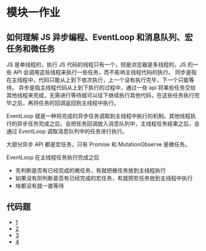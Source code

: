 # 模块一作业

## 如何理解 JS 异步编程、EventLoop 和消息队列、宏任务和微任务

JS 是单线程的，执行 JS 代码的线程只有一个，但是浏览器是多线程的，JS 的一些 API 会调用这些线程来执行一些任务，而不影响主线程代码的执行。
同步是指在主线程中，代码只能从上到下依次执行，上一个没有执行完毕，下一个只能等待。
异步是指主线程代码从上到下执行的过程中，通过一些 api 将某些任务交给其他线程来完成，无需进行等待就可以往下继续执行其他代码，在这些任务执行完毕之后，再将任务的回调返回到主线程中执行。

EventLoop 就是一种将完成的异步任务调取到主线程中执行的机制。其他线程执行的异步任务完成之后，会把任务回调放入消息队列中，主线程任务结束之后，会通过 EventLoop 调取消息队列中的任务进行执行。

大部分异步 API 都是宏任务，只有 Promise 和 MutationObserve 是微任务。

EventLoop 在主线程任务执行完成之后

- 先判断是否有已经完成的微任务，有就把微任务放到主线程执行
- 如果没有则判断是否有已经完成的宏任务，有就把宏任务放到主线程中执行
- 啥都没有就一直等待

## 代码题

- [1](./1.js)
- [2](./2.js)
- [3](./3.js)
- [4](./4.js)
